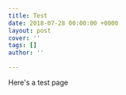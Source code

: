 ```yaml
---
title: Test
date: 2018-07-28 00:00:00 +0000
layout: post
cover: ''
tags: []
author: ''

---
```

Here's a test page